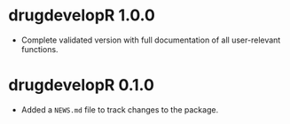 # drugdevelopR 1.0.0

* Complete validated version with full documentation of all user-relevant functions.

# drugdevelopR 0.1.0

* Added a `NEWS.md` file to track changes to the package.
